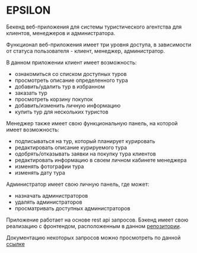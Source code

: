 # EPSILON

Бекенд веб-приложения для системы туристического агентства для клиентов, менеджеров и администратора. 

Функционал веб-приложения имеет три уровня доступа, в зависимости от статуса пользователя - клиент, менеджер, администратор.

В данном приложении клиент имеет возможность:
* ознакомиться со списком доступных туров 
* просмотреть описание определенного тура
* добавить/удалить тур в избранном
* заказать тур
* просмотреть корзину покупок
* добавить/изменить личную информацию
* купить тур для нескольких туристов

Менеджер также имеет свою функциональную панель, на которой имеет возможность:
* подписываться на тур, который планирует курировать
* редактировать описание курируемого тура
* одобрять/отказывать заявки на покупку тура клиентов
* редактировать информацию в своем личном кабинете менеджера
* изменять фотографии тура
* изменять дату тура

Администратор имеет свою личную панель, где может:
* назначать администраторов
* удалять администраторов
* просматривать доступных администраторов

Приложение работает на основе rest api запросов. 
Бэкенд имеет свою реализацию с фронтендом, расположенным в данном [репозитории](https://github.com/boneyk/Epsilon_Frontend).

Документацию некоторых запросов можно просмотреть по данной [ссылке](https://miro.com/app/board/uXjVNDFJMEM=/)
